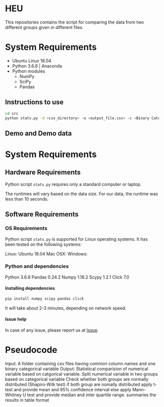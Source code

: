 # HEU

This repositories contains the script for comparing the data from two different groups given in different files.


# System Requirements

- Ubuntu Linux 18.04
- Python 3.6.8 | Anaconda
- Python modules
	- NumPy
	- SciPy
	- Pandas



## Instructions to use



```bash
cd src
python stats.py -d <csv_directory> -o <output_file.csv> -c <Binary Category Column> 
```


## Demo and Demo data





# System Requirements

## Hardware Requirements

Python script `stats.py` requires only a standard computer or laptop.

The runtimes will vary based on the data size. For our data, the runtime was less than 10 seconds.

## Software Requirements

### OS Requirements

Python script `stats.py` is supported for *Linux* operating systems. It has been tested on the following systems:

Linux: Ubuntu 18.04
Mac OSX:
Windows:


### Python and dependencies

Python 3.6.8
Pandas 0.24.2
Numpy 1.16.2
Scypy 1.2.1
Click 7.0

#### Installing dependencies

```bash
pip install numpy scipy pandas click
````

It will take about 2-3 minutes, depending on network speed.


#### Issue help

In case of any issue, please report us at [Issue](https://github.com/codemeleon/HEU/issues).


# Pseudocode

Input: A folder containing csv files having common column names and one binary categorical variable
Output: Statistical comparision of numerical variable based on catgorical variable.
Split numerical variable in two groups based on categorical variable
Check whether both groups are normally distributed (Shapiro-Wilk test)
if both group are nomally distributed
	apply t-test and provide mean and 95% confidence interval
else
	apply Mann-Whitney U test and provide median and inter quartile range.
summaries the results in table format

